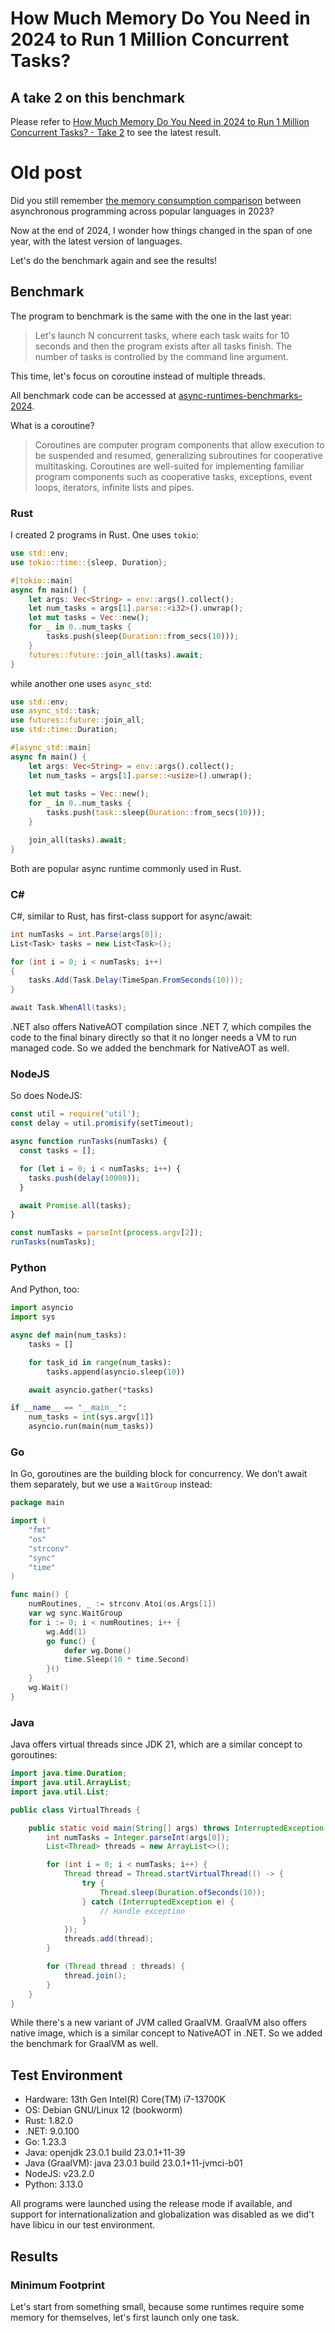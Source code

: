 # How Much Memory Do You Need in 2024 to Run 1 Million Concurrent Tasks?

## A take 2 on this benchmark

Please refer to [How Much Memory Do You Need in 2024 to Run 1 Million Concurrent Tasks? - Take 2](https://hez2010.github.io/async-runtimes-benchmarks-2024/take2.html) to see the latest result.

# Old post

Did you still remember [the memory consumption comparison](https://pkolaczk.github.io/memory-consumption-of-async/) between asynchronous programming across popular languages in 2023?

Now at the end of 2024, I wonder how things changed in the span of one year, with the latest version of languages.

Let's do the benchmark again and see the results!

## Benchmark

The program to benchmark is the same with the one in the last year:

> Let's launch N concurrent tasks, where each task waits for 10 seconds and then the program exists after all tasks finish. The number of tasks is controlled by the command line argument.

This time, let's focus on coroutine instead of multiple threads.

All benchmark code can be accessed at [async-runtimes-benchmarks-2024](https://github.com/hez2010/async-runtimes-benchmarks-2024).

What is a coroutine?

> Coroutines are computer program components that allow execution to be suspended and resumed, generalizing subroutines for cooperative multitasking. Coroutines are well-suited for implementing familiar program components such as cooperative tasks, exceptions, event loops, iterators, infinite lists and pipes.

### Rust

I created 2 programs in Rust. One uses `tokio`:

```rust
use std::env;
use tokio::time::{sleep, Duration};

#[tokio::main]
async fn main() {
    let args: Vec<String> = env::args().collect();
    let num_tasks = args[1].parse::<i32>().unwrap();
    let mut tasks = Vec::new();
    for _ in 0..num_tasks {
        tasks.push(sleep(Duration::from_secs(10)));
    }
    futures::future::join_all(tasks).await;
}
```

while another one uses `async_std`:

```rust
use std::env;
use async_std::task;
use futures::future::join_all;
use std::time::Duration;

#[async_std::main]
async fn main() {
    let args: Vec<String> = env::args().collect();
    let num_tasks = args[1].parse::<usize>().unwrap();
    
    let mut tasks = Vec::new();
    for _ in 0..num_tasks {
        tasks.push(task::sleep(Duration::from_secs(10)));
    }

    join_all(tasks).await;
}
```

Both are popular async runtime commonly used in Rust.

### C#

C#, similar to Rust, has first-class support for async/await:

```csharp
int numTasks = int.Parse(args[0]);
List<Task> tasks = new List<Task>();

for (int i = 0; i < numTasks; i++)
{
    tasks.Add(Task.Delay(TimeSpan.FromSeconds(10)));
}

await Task.WhenAll(tasks);
```

.NET also offers NativeAOT compilation since .NET 7, which compiles the code to the final binary directly so that it no longer needs a VM to run managed code. So we added the benchmark for NativeAOT as well.

### NodeJS

So does NodeJS:

```javascript
const util = require('util');
const delay = util.promisify(setTimeout);

async function runTasks(numTasks) {
  const tasks = [];

  for (let i = 0; i < numTasks; i++) {
    tasks.push(delay(10000));
  }

  await Promise.all(tasks);
}

const numTasks = parseInt(process.argv[2]);
runTasks(numTasks);
```

### Python

And Python, too:

```python
import asyncio
import sys

async def main(num_tasks):
    tasks = []

    for task_id in range(num_tasks):
        tasks.append(asyncio.sleep(10))

    await asyncio.gather(*tasks)

if __name__ == "__main__":
    num_tasks = int(sys.argv[1])
    asyncio.run(main(num_tasks))
```


### Go

In Go, goroutines are the building block for concurrency. We don’t await them separately, but we use a `WaitGroup` instead:

```go
package main

import (
    "fmt"
    "os"
    "strconv"
    "sync"
    "time"
)

func main() {
    numRoutines, _ := strconv.Atoi(os.Args[1])
    var wg sync.WaitGroup
    for i := 0; i < numRoutines; i++ {
        wg.Add(1)
        go func() {
            defer wg.Done()
            time.Sleep(10 * time.Second)
        }()
    }
    wg.Wait()
}
```

### Java

Java offers virtual threads since JDK 21, which are a similar concept to goroutines:

```java
import java.time.Duration;
import java.util.ArrayList;
import java.util.List;

public class VirtualThreads {

    public static void main(String[] args) throws InterruptedException {
	    int numTasks = Integer.parseInt(args[0]);
        List<Thread> threads = new ArrayList<>();

        for (int i = 0; i < numTasks; i++) {
            Thread thread = Thread.startVirtualThread(() -> {
                try {
                    Thread.sleep(Duration.ofSeconds(10));
                } catch (InterruptedException e) {
                    // Handle exception
                }
            });
            threads.add(thread);
        }

        for (Thread thread : threads) {
            thread.join();
        }
    }
}
```

While there's a new variant of JVM called GraalVM. GraalVM also offers native image, which is a similar concept to NativeAOT in .NET. So we added the benchmark for GraalVM as well.

## Test Environment

- Hardware: 13th Gen Intel(R) Core(TM) i7-13700K
- OS: Debian GNU/Linux 12 (bookworm)
- Rust: 1.82.0
- .NET: 9.0.100
- Go: 1.23.3
- Java: openjdk 23.0.1 build 23.0.1+11-39
- Java (GraalVM): java 23.0.1 build 23.0.1+11-jvmci-b01
- NodeJS: v23.2.0
- Python: 3.13.0

All programs were launched using the release mode if available, and support for internationalization and globalization was disabled as we did't have libicu in our test environment.

## Results

<script src="https://cdn.jsdelivr.net/npm/chart.js">

</script>

### Minimum Footprint

Let's start from something small, because some runtimes require some memory for themselves, let's first launch only one task.

<div style="height:40vh; width:80vw">
  <canvas id="mem-minimum">
  </canvas>
</div>

<script>
  const ctx1 = document.getElementById('mem-minimum');

  new Chart(ctx1, {
    type: 'bar',
    data: {
      labels: ['Rust (tokio)', 'Rust (async_std)', 'C#', 'C# (NativeAOT)', 'Go', 'Java (OpenJDK)', 'Java (GraalVM)', 'Java (GraalVM native-image)', 'NodeJS', 'Python'],
      datasets: [{
        label: 'Memory (KB)',
        data: [4968, 5384, 25008, 3924, 3644, 46304, 111464, 8552, 43320, 20536],
        borderWidth: 1
      }]
    },
    options: {
        indexAxis: 'y',
    }
  });
</script>

We can see that Rust, C# (NativeAOT), and Go achieved similar results, as they were compiled statically to native binaries and needed very little memory. Java (GraalVM native-image) also did a great job but cost a bit more than the other statically compiled ones. The other programs running on managed platforms or through interpreters consume more memory.

Go seems to have the smallest footprint in this case.

Java with GraalVM is a bit surprising, as it cost far more memory than Java with OpenJDK, but I guess this can be tuned with some settings.

### 10K Tasks

<div style="height:40vh; width:80vw">
  <canvas id="mem-10k">
  </canvas>
</div>

<script>
  const ctx2 = document.getElementById('mem-10k');

  new Chart(ctx2, {
    type: 'bar',
    data: {
      labels: ['Rust (tokio)', 'Rust (async_std)', 'C#', 'C# (NativeAOT)', 'Go', 'Java (OpenJDK)', 'Java (GraalVM)', 'Java (GraalVM native-image)', 'NodeJS', 'Python'],
      datasets: [{
        label: 'Memory (KB)',
        data: [8232, 5912, 29208, 10172, 32752, 111444, 198548, 27616, 66920, 34260],
        borderWidth: 1
      }]
    },
    options: {
        indexAxis: 'y',
    }
  });
</script>
A few surprises here! The two Rust benchmarks achieved very promising results: they both used very little memory, which didn't grow too much compared to minimal footprint results, even though there were 10K tasks running behind the scenes! C# (NativeAOT) followed closely behind, using only ~10MB of memory. We need more tasks to put more pressure on them!

The memory consumption grew dramatically in Go. Goroutines are supposed to be very lightweight, but they actually consumed far more RAM than Rust required. In this case, virtual threads in Java (GraalVM native image) seem to be more lightweight than Goroutines in Go. To my surprise, both Go and Java (GraalVM native image), which were compiled to native binaries statically, cost more RAM than the C# one running on a VM!

### 100K Tasks

<div style="height:40vh; width:80vw">
  <canvas id="mem-100k">
  </canvas>
</div>

<script>
  const ctx3 = document.getElementById('mem-100k');

  new Chart(ctx3, {
    type: 'bar',
    data: {
      labels: ['Rust (tokio)', 'Rust (async_std)', 'C#', 'C# (NativeAOT)', 'Go', 'Java (OpenJDK)', 'Java (GraalVM)', 'Java (GraalVM native-image)', 'NodeJS', 'Python'],
      datasets: [{
        label: 'Memory (KB)',
        data: [37192, 32128, 52112, 31728, 270708, 199032, 496812, 105312, 131588, 150264],
        borderWidth: 1
      }]
    },
    options: {
        indexAxis: 'y',
    }
  });
</script>

After we increased the number of tasks to 100K, the memory consumption of all the languages started to grow significantly.

Both Rust and C# did a really good job in this case. A big surprise is that C# (NativeAOT) even cost less RAM than Rust and beat all other languages. Really impressive!

At this point, the Go program has been beaten not only by Rust but also by Java (except the one running on GraalVM), C#, and NodeJS.

### 1 Million Tasks

Let's go extreme now.

<div style="height:40vh; width:80vw">
  <canvas id="mem-1m">
  </canvas>
</div>

<script>
  const ctx4 = document.getElementById('mem-1m');

  new Chart(ctx4, {
    type: 'bar',
    data: {
      labels: ['Rust (tokio)', 'Rust (async_std)', 'C#', 'C# (NativeAOT)', 'Go', 'Java (OpenJDK)', 'Java (GraalVM)', 'Java (GraalVM native-image)', 'NodeJS', 'Python'],
      datasets: [{
        label: 'Memory (KB)',
        data: [326664, 302340, 223436, 203448, 2641592, 1117640, 1570300, 1070396, 584852, 1308136],
        borderWidth: 1
      }]
    },
    options: {
        indexAxis: 'y',
    }
  });
</script>

Finally, C# undoubtedly beat all other languages; it's very competitive and has really become a monster. And as expected, Rust continues to do a good job on memory efficiency. 

The distance between Go and the others increased. Now Go loses by over 13 times to the winner. It also loses by over 2 times to Java, which contradicts the general perception of the JVM being a memory hog and Go being lightweight.

## Final Word

As we have observed, a high number of concurrent tasks can consume a significant amount of memory, even if they do not perform complex operations. Different language runtimes have varying trade-offs, with some being lightweight and efficient for a small number of tasks but scaling poorly with hundreds of thousands of tasks.

Many things have changed since last year. With the benchmark results on the latest compilers and runtimes, we see a huge improvement in .NET, and .NET with NativeAOT is really competitive with Rust. The native image of Java built with GraalVM also did a great job in terms of memory efficiency. However, goroutines continue to be inefficient in resource consumption.
